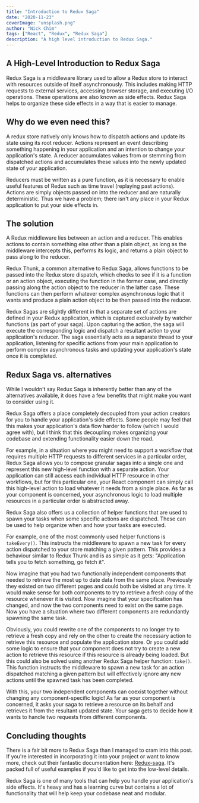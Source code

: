 ```yaml
---
title: "Introduction to Redux Saga"
date: "2020-11-23"
coverImage: "unsplash.png"
author: "Nick Chim"
tags: ["React", "Redux", "Redux Saga"]
description: "A high level introduction to Redux Saga."
---
```


## A High-Level Introduction to Redux Saga

Redux Saga is a middleware library used to allow a Redux store to interact with resources outside of itself asynchronously. This includes making HTTP requests to external services, accessing browser storage, and executing I/O operations. These operations are also known as side effects. Redux Saga helps to organize these side effects in a way that is easier to manage.

## Why do we even need this?

A redux store natively only knows how to dispatch actions and update its state using its root reducer. Actions represent an event describing something happening in your application and an intention to change your application's state. A reducer accumulates values from or stemming from dispatched actions and accumulates these values into the newly updated state of your application.

Reducers must be written as a pure function, as it is necessary to enable useful features of Redux such as time travel (replaying past actions). Actions are simply objects passed on into the reducer and are naturally deterministic. Thus we have a problem; there isn't any place in your Redux application to put your side effects in.

## The solution

A Redux middleware lies between an action and a reducer. This enables actions to contain something else other than a plain object, as long as the middleware intercepts this, performs its logic, and returns a plain object to pass along to the reducer. 

Redux Thunk, a common alternative to Redux Saga, allows functions to be passed into the Redux store dispatch, which checks to see if it is a function or an action object, executing the function in the former case, and directly passing along the action object to the reducer in the latter case. These functions can then perform whatever complex asynchronous logic that it wants and produce a plain action object to be then passed into the reducer.

Redux Sagas are slightly different in that a separate set of actions are defined in your Redux application, which is captured exclusively by watcher functions (as part of your saga). Upon capturing the action, the saga will execute the corresponding logic and dispatch a resultant action to your application's reducer. The saga essentially acts as a separate thread to your application, listening for specific actions from your main application to perform complex asynchronous tasks and updating your application's state once it is completed. 


## Redux Saga vs. alternatives

While I wouldn't say Redux Saga is inherently better than any of the alternatives available, it does have a few benefits that might make you want to consider using it.

Redux Saga offers a place completely decoupled from your action creators for you to handle your application's side effects. Some people may feel that this makes your application's data flow harder to follow (which I would agree with), but I think that this decoupling makes organizing your codebase and extending functionality easier down the road. 

For example, in a situation where you might need to support a workflow that requires multiple HTTP requests to different services in a particular order, Redux Saga allows you to compose granular sagas into a single one and represent this new high-level function with a separate action. Your application can still access each individual HTTP resource in other workflows, but for this particular one, your React component can simply call this high-level action to load whatever it needs from a single place. As far as your component is concerned, your asynchronous logic to load multiple resources in a particular order is abstracted away. 

Redux Saga also offers us a collection of helper functions that are used to spawn your tasks when some specific actions are dispatched. These can be used to help organize when and how your tasks are executed.

For example, one of the most commonly used helper functions is `takeEvery()`. This instructs the middleware to spawn a new task for every action dispatched to your store matching a given pattern. This provides a behaviour similar to Redux Thunk and is as simple as it gets: "Application tells you to fetch something, go fetch it".

Now imagine that you had two functionally independent components that needed to retrieve the most up to date data from the same place. Previously they existed on two different pages and could both be visited at any time. It would make sense for both components to try to retrieve a fresh copy of the resource whenever it is visited. Now imagine that your specification has changed, and now the two components need to exist on the same page. Now you have a situation where two different components are redundantly spawning the same task. 

Obviously, you could rewrite one of the components to no longer try to retrieve a fresh copy and rely on the other to create the necessary action to retrieve this resource and populate the application store. Or you could add some logic to ensure that your component does not try to create a new action to retrieve this resource if this resource is already being loaded. But this could also be solved using another Redux Saga helper function: `take()`. This function instructs the middleware to spawn a new task for an action dispatched matching a given pattern but will effectively ignore any new actions until the spawned task has been completed.

With this, your two independent components can coexist together without changing any component-specific logic! As far as your component is concerned, it asks your saga to retrieve a resource on its behalf and retrieves it from the resultant updated state. Your saga gets to decide how it wants to handle two requests from different components.

## Concluding thoughts

There is a fair bit more to Redux Saga than I managed to cram into this post. If you're interested in incorporating it into your project or want to know more, check out their fantastic documentation here: [Redux-saga](https://redux-saga.js.org/). It's packed full of useful examples if you'd like to get into the low-level details.

Redux Saga is one of many tools that can help you handle your application's side effects. It's heavy and has a learning curve but contains a lot of functionality that will help keep your codebase neat and modular.

